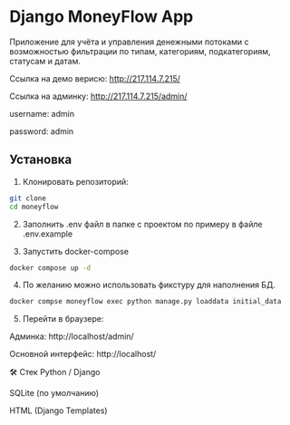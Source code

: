# Django MoneyFlow App

Приложение для учёта и управления денежными потоками с возможностью фильтрации по типам, категориям, подкатегориям, статусам и датам.

Ссылка на демо верисю: http://217.114.7.215/

Ссылка на админку: http://217.114.7.215/admin/

username: admin

password: admin

## Установка

1. Клонировать репозиторий:

```bash
git clone
cd moneyflow
```

2. Заполнить .env файл в папке с проектом по примеру в файле .env.example

3. Запустить docker-compose

```bash
docker compose up -d
```

4. По желанию можно использовать фикстуру для наполнения БД.

```bash
docker compse moneyflow exec python manage.py loaddata initial_data
```

5. Перейти в браузере:

Админка: http://localhost/admin/

Основной интерфейс: http://localhost/

🛠 Стек
Python / Django

SQLite (по умолчанию)

HTML (Django Templates)
